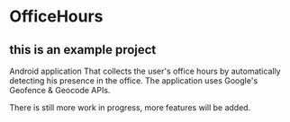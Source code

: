 # OfficeHours
## this is an example project
Android application That collects the user's office hours by automatically detecting his presence in the office.
The application uses Google's Geofence & Geocode APIs.

There is still more work in progress, more features will be added.
